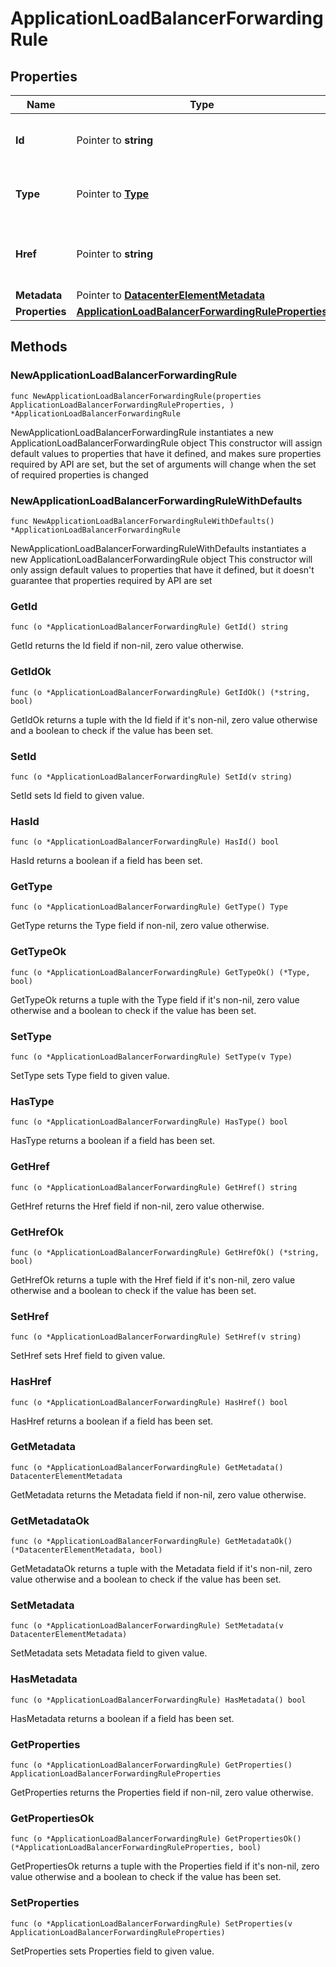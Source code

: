 # ApplicationLoadBalancerForwardingRule

## Properties

|Name | Type | Description | Notes|
|------------ | ------------- | ------------- | -------------|
|**Id** | Pointer to **string** | The resource&#39;s unique identifier. | [optional] [readonly] |
|**Type** | Pointer to [**Type**](Type.md) | The type of object that has been created. | [optional] |
|**Href** | Pointer to **string** | The URL to the object representation (absolute path). | [optional] [readonly] |
|**Metadata** | Pointer to [**DatacenterElementMetadata**](DatacenterElementMetadata.md) |  | [optional] |
|**Properties** | [**ApplicationLoadBalancerForwardingRuleProperties**](ApplicationLoadBalancerForwardingRuleProperties.md) |  | |

## Methods

### NewApplicationLoadBalancerForwardingRule

`func NewApplicationLoadBalancerForwardingRule(properties ApplicationLoadBalancerForwardingRuleProperties, ) *ApplicationLoadBalancerForwardingRule`

NewApplicationLoadBalancerForwardingRule instantiates a new ApplicationLoadBalancerForwardingRule object
This constructor will assign default values to properties that have it defined,
and makes sure properties required by API are set, but the set of arguments
will change when the set of required properties is changed

### NewApplicationLoadBalancerForwardingRuleWithDefaults

`func NewApplicationLoadBalancerForwardingRuleWithDefaults() *ApplicationLoadBalancerForwardingRule`

NewApplicationLoadBalancerForwardingRuleWithDefaults instantiates a new ApplicationLoadBalancerForwardingRule object
This constructor will only assign default values to properties that have it defined,
but it doesn't guarantee that properties required by API are set

### GetId

`func (o *ApplicationLoadBalancerForwardingRule) GetId() string`

GetId returns the Id field if non-nil, zero value otherwise.

### GetIdOk

`func (o *ApplicationLoadBalancerForwardingRule) GetIdOk() (*string, bool)`

GetIdOk returns a tuple with the Id field if it's non-nil, zero value otherwise
and a boolean to check if the value has been set.

### SetId

`func (o *ApplicationLoadBalancerForwardingRule) SetId(v string)`

SetId sets Id field to given value.

### HasId

`func (o *ApplicationLoadBalancerForwardingRule) HasId() bool`

HasId returns a boolean if a field has been set.

### GetType

`func (o *ApplicationLoadBalancerForwardingRule) GetType() Type`

GetType returns the Type field if non-nil, zero value otherwise.

### GetTypeOk

`func (o *ApplicationLoadBalancerForwardingRule) GetTypeOk() (*Type, bool)`

GetTypeOk returns a tuple with the Type field if it's non-nil, zero value otherwise
and a boolean to check if the value has been set.

### SetType

`func (o *ApplicationLoadBalancerForwardingRule) SetType(v Type)`

SetType sets Type field to given value.

### HasType

`func (o *ApplicationLoadBalancerForwardingRule) HasType() bool`

HasType returns a boolean if a field has been set.

### GetHref

`func (o *ApplicationLoadBalancerForwardingRule) GetHref() string`

GetHref returns the Href field if non-nil, zero value otherwise.

### GetHrefOk

`func (o *ApplicationLoadBalancerForwardingRule) GetHrefOk() (*string, bool)`

GetHrefOk returns a tuple with the Href field if it's non-nil, zero value otherwise
and a boolean to check if the value has been set.

### SetHref

`func (o *ApplicationLoadBalancerForwardingRule) SetHref(v string)`

SetHref sets Href field to given value.

### HasHref

`func (o *ApplicationLoadBalancerForwardingRule) HasHref() bool`

HasHref returns a boolean if a field has been set.

### GetMetadata

`func (o *ApplicationLoadBalancerForwardingRule) GetMetadata() DatacenterElementMetadata`

GetMetadata returns the Metadata field if non-nil, zero value otherwise.

### GetMetadataOk

`func (o *ApplicationLoadBalancerForwardingRule) GetMetadataOk() (*DatacenterElementMetadata, bool)`

GetMetadataOk returns a tuple with the Metadata field if it's non-nil, zero value otherwise
and a boolean to check if the value has been set.

### SetMetadata

`func (o *ApplicationLoadBalancerForwardingRule) SetMetadata(v DatacenterElementMetadata)`

SetMetadata sets Metadata field to given value.

### HasMetadata

`func (o *ApplicationLoadBalancerForwardingRule) HasMetadata() bool`

HasMetadata returns a boolean if a field has been set.

### GetProperties

`func (o *ApplicationLoadBalancerForwardingRule) GetProperties() ApplicationLoadBalancerForwardingRuleProperties`

GetProperties returns the Properties field if non-nil, zero value otherwise.

### GetPropertiesOk

`func (o *ApplicationLoadBalancerForwardingRule) GetPropertiesOk() (*ApplicationLoadBalancerForwardingRuleProperties, bool)`

GetPropertiesOk returns a tuple with the Properties field if it's non-nil, zero value otherwise
and a boolean to check if the value has been set.

### SetProperties

`func (o *ApplicationLoadBalancerForwardingRule) SetProperties(v ApplicationLoadBalancerForwardingRuleProperties)`

SetProperties sets Properties field to given value.




